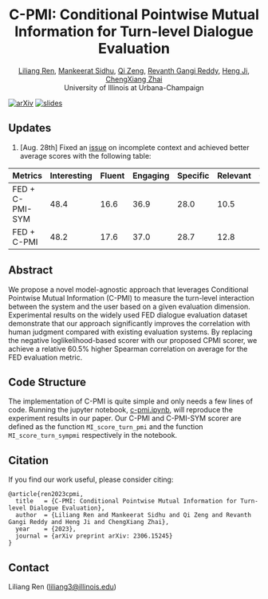 <h1 align="center">C-PMI: Conditional Pointwise Mutual Information for Turn-level Dialogue Evaluation</h1>
<div align="center">
  <span class="author-block">
    <a href="https://renll.github.io/">Liliang Ren</a>,</span>
  <span class="author-block">
    <a href="https://mankeerat.github.io/">Mankeerat Sidhu</a>,</span>
  <span class="author-block">
    <a href="https://vickizeng.com/">Qi Zeng</a>,
  </span>
  <span class="author-block">
    <a href="https://gangiswag.github.io/">Revanth Gangi Reddy</a>,
  </span>
  <span class="author-block">
    <a href="https://blender.cs.illinois.edu/hengji.html">Heng Ji</a>,
  </span>
    <span class="author-block">
    <a href="http://czhai.cs.illinois.edu/">ChengXiang Zhai</a>
  </span>
</div>
<div align="center">
  <span class="author-block">University of Illinois at Urbana-Champaign</span>
</div>

[![arXiv](https://img.shields.io/badge/arXiv-2306.15245-brightgreen.svg?style=flat-square)](https://arxiv.org/abs/2306.15245)  [![slides](https://img.shields.io/badge/slides-blue)](https://drive.google.com/file/d/1ArAFG2MU0ek5bIqYiWUiJ4x3msieo04g/view?usp=sharing)  


## Updates
1. [Aug. 28th] Fixed an [issue](https://github.com/renll/C-PMI/issues/1) on incomplete context and achieved better average scores with the following table:
   
| Metrics         | Interesting | Fluent | Engaging | Specific | Relevant | Correct | Appro. | Und.  | Avg. |
|-----------------|-------------|--------|----------|----------|----------|---------|--------|-------|------|
| FED + C-PMI-SYM | 48.4        | 16.6   | 36.9     | 28.0     | 10.5     | 14.8    | 17.9   | 10.7  | 23.0 |
| FED + C-PMI     | 48.2        | 17.6   | 37.0     | 28.7     | 12.8     | 17.6    | 18.1   | 11.1  | 23.9 |


## Abstract 

We propose a novel model-agnostic approach that
leverages Conditional Pointwise Mutual Information (C-PMI) to measure the turn-level interaction between the system and the user based
on a given evaluation dimension. Experimental
results on the widely used FED dialogue evaluation dataset demonstrate that our approach
significantly improves the correlation with human judgment compared with existing evaluation systems. By replacing the negative loglikelihood-based scorer with our proposed CPMI scorer, we achieve a relative 60.5% higher
Spearman correlation on average for the FED
evaluation metric. 

## Code Structure

The implementation of C-PMI is quite simple and only needs a few lines of code. Running the jupyter notebook, [c-pmi.ipynb](c-pmi.ipynb), will reproduce the experiment results in our paper. Our C-PMI and C-PMI-SYM scorer are defined as the function `MI_score_turn_pmi` and the function `MI_score_turn_sympmi` respectively in the notebook.




## Citation

If you find our work useful, please consider citing:
```
@article{ren2023cpmi,
  title   = {C-PMI: Conditional Pointwise Mutual Information for Turn-level Dialogue Evaluation},
  author  = {Liliang Ren and Mankeerat Sidhu and Qi Zeng and Revanth Gangi Reddy and Heng Ji and ChengXiang Zhai},
  year    = {2023},
  journal = {arXiv preprint arXiv: 2306.15245}
}
```

## Contact

Liliang Ren (liliang3@illinois.edu)
